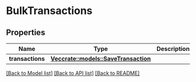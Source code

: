 # BulkTransactions

## Properties

Name | Type | Description | Notes
------------ | ------------- | ------------- | -------------
**transactions** | [**Vec<crate::models::SaveTransaction>**](SaveTransaction.md) |  | 

[[Back to Model list]](../README.md#documentation-for-models) [[Back to API list]](../README.md#documentation-for-api-endpoints) [[Back to README]](../README.md)


